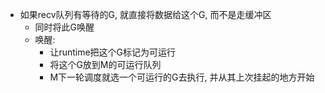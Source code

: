 - 如果recv队列有等待的G, 就直接将数据给这个G, 而不是走缓冲区
	- 同时将此G唤醒
	- 唤醒:
		- 让runtime把这个G标记为可运行
		- 将这个G放到M的可运行队列
		- M下一轮调度就选一个可运行的G去执行, 并从其上次挂起的地方开始